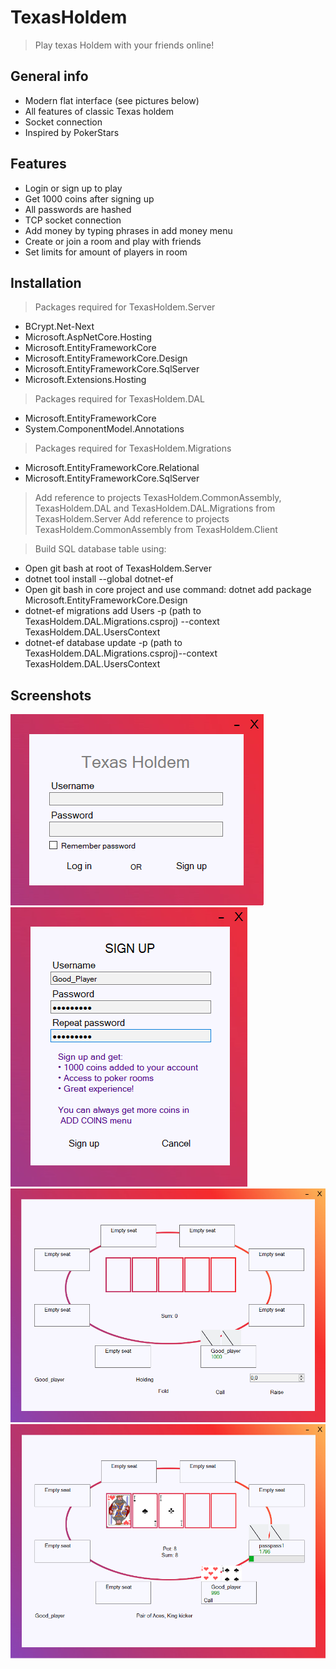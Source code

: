 # TexasHoldem
> Play texas Holdem with your friends online!
## General info

- Modern flat interface (see pictures below)
- All features of classic Texas holdem
- Socket connection
- Inspired by PokerStars

## Features

- Login or sign up to play
- Get 1000 coins after signing up
- All passwords are hashed
- TCP socket connection
- Add money by typing phrases in add money menu
- Create or join a room and play with friends
- Set limits for amount of players in room

## Installation

> Packages required for TexasHoldem.Server
- BCrypt.Net-Next
- Microsoft.AspNetCore.Hosting
- Microsoft.EntityFrameworkCore
- Microsoft.EntityFrameworkCore.Design
- Microsoft.EntityFrameworkCore.SqlServer
- Microsoft.Extensions.Hosting

> Packages required for TexasHoldem.DAL
- Microsoft.EntityFrameworkCore
- System.ComponentModel.Annotations

> Packages required for TexasHoldem.Migrations
- Microsoft.EntityFrameworkCore.Relational
- Microsoft.EntityFrameworkCore.SqlServer

> Add reference to projects TexasHoldem.CommonAssembly, TexasHoldem.DAL and TexasHoldem.DAL.Migrations from TexasHoldem.Server
> Add reference to projects TexasHoldem.CommonAssembly from TexasHoldem.Client

> Build SQL database table using:
- Open git bash at root of TexasHoldem.Server
- dotnet tool install --global dotnet-ef  
- Open git bash in core project and use command: dotnet add package Microsoft.EntityFrameworkCore.Design   
- dotnet-ef migrations add Users -p (path to TexasHoldem.DAL.Migrations.csproj) --context TexasHoldem.DAL.UsersContext
- dotnet-ef database update -p (path to TexasHoldem.DAL.Migrations.csproj)--context TexasHoldem.DAL.UsersContext

## Screenshots 
![alt text](https://github.com/D3AD-E/TexasHoldem/blob/master/README_Pictures/SampleImage1.png?raw=true)
![alt text](https://github.com/D3AD-E/TexasHoldem/blob/master/README_Pictures/SampleImage2.png?raw=true)
![alt text](https://github.com/D3AD-E/TexasHoldem/blob/master/README_Pictures/SampleImage3.png?raw=true)
![alt text](https://github.com/D3AD-E/TexasHoldem/blob/master/README_Pictures/SampleImage4.png?raw=true)
